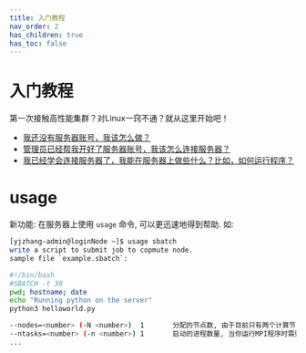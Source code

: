 ```yaml
---
title: 入门教程
nav_order: 2
has_children: true
has_toc: false
---
```


# 入门教程

第一次接触高性能集群？对Linux一窍不通？就从这里开始吧！
- [我还没有服务器账号，我该怎么做？](i-have-no-account)
- [管理员已经帮我开好了服务器账号，我该怎么连接服务器？](how-can-i-connect)
- [我已经学会连接服务器了，我能在服务器上做些什么？比如，如何运行程序？](how-can-i-run-program)

# usage

新功能: 在服务器上使用 `usage` 命令, 可以更迅速地得到帮助. 如:

~~~ bash
[yjzhang-admin@loginNode ~]$ usage sbatch
write a script to submit job to copmute node.
sample file `example.sbatch`:

#!/bin/bash
#SBATCH -t 30
pwd; hostname; date
echo "Running python on the server"
python3 helloworld.py

--nodes=<number> (-N <number>)  1       分配的节点数, 由于目前只有两个计算节点, 因此最大值为2.
--ntasks=<number> (-n <number>) 1       启动的进程数量, 当你运行MPI程序时需要修改这个选项.
...
~~~